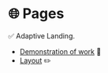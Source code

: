 # 🌐 **Pages** 

✅ Adaptive Landing.

- [Demonstration of work](https://pages-668.pages.dev/) 🔗  
- [Layout](https://www.figma.com/file/srEdFGe5jVsLZtrr9CqUUh/Pages?node-id=0%3A1) ✏️   
